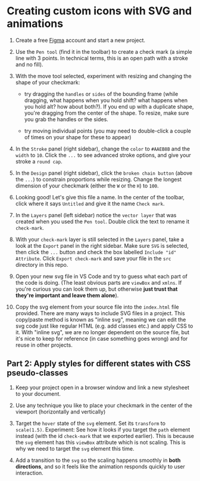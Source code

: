 # Creating custom icons with SVG and animations

1. Create a free [Figma](https://www.figma.com/) account and start a new project.

2. Use the `Pen tool` (find it in the toolbar) to create a check mark (a simple line with 3 points. In technical terms, this is an open path with a stroke and no fill).

3. With the move tool selected, experiment with resizing and changing the shape of your checkmark:
    <!-- TODO: is it called a bounding frame? -->
    - try dragging the `handles` or `sides` of the bounding frame (while dragging, what happens when you hold shift? what happens when you hold alt? how about both?). If you end up with a duplicate shape, you're dragging from the center of the shape. To resize, make sure you grab the handles or the sides.

    - try moving individual points (you may need to double-click a couple of times on your shape for these to appear)

<!-- TODO: is it called a panel? ctrl+f for panel. Toolbar? -->
4. In the `Stroke` panel (right sidebar), change the `color` to `#AAEB8B` and the `width` to `10`. Click the `...` to see advanced stroke options, and give your stroke a `round cap`.

5. In the `Design` panel (right sidebar), click the `broken chain button` (above the `...`) to constrain proportions while resizing. Change the longest dimension of your checkmark (either the `W` or the `H`) to `100`.

6. Looking good! Let's give this file a name. In the center of the toolbar, click where it says `Untitled` and give it the name `Check mark`.

7. In the `Layers` panel (left sidebar) notice the `vector layer` that was created when you used the `Pen tool`. Double click the text to rename it `check-mark`.

8. With your `check-mark` layer is still selected in the `Layers` panel, take a look at the `Export` panel in the right sidebar. Make sure `SVG` is selected, then click the `...` button and check the box labelled `Include "id" Attribute`. Click `Export check-mark` and save your file in the `src` directory in this repo.

9. Open your new svg file in VS Code and try to guess what each part of the code is doing. (The least obvious parts are `viewBox` and `xmlns`. If you're curious you can look them up, but otherwise **just trust that they're important and leave them alone**).

10. Copy the svg element from your source file into the `index.html` file provided. There are many ways to include SVG files in a project. This copy/paste method is known as "inline svg", meaning we can edit the svg code just like regular HTML (e.g. add classes etc.) and apply CSS to it. With "inline svg", we are no longer dependent on the source file, but it's nice to keep for reference (in case something goes wrong) and for reuse in other projects.

## Part 2: Apply styles for different states with CSS pseudo-classes

1. Keep your project open in a browser window and link a new stylesheet to your document.

2. Use any technique you like to place your checkmark in the center of the viewport (horizontally and vertically)

3. Target the `hover` state of the `svg` element. Set its `transform` to `scale(1.5)`.  Experiment: See how it looks if you target the `path` element instead (with the id `check-mark` that we exported earlier). This is because the `svg` element has this `viewBox` attribute which is not scaling. This is why we need to target the `svg` element this time.

4. Add a transition to the `svg` so the scaling happens smoothly in **both directions**, and so it feels like the animation responds quickly to user interaction.
